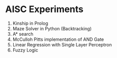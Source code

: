 # AISC Experiments

1. Kinship in Prolog
2. Maze Solver in Python (Backtracking)
3. A* search
4. McCulloh Pitts implementation of AND Gate
5. Linear Regression with Single Layer Perceptron
6. Fuzzy Logic
